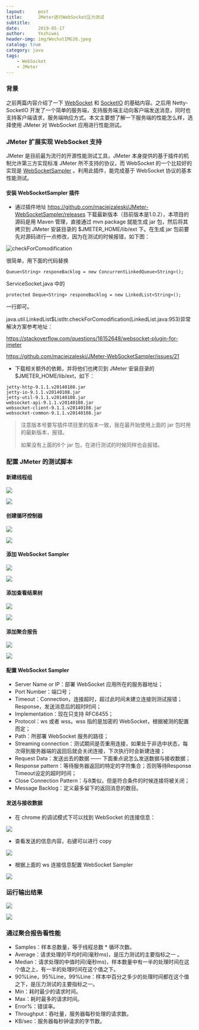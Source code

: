 ```yaml
---
layout:     post
title:      JMeter进行WebSocket压力测试
subtitle:   
date:       2019-05-17
author:     Yezhiwei
header-img: img/WechatIMG38.jpeg
catalog: true
category: java
tags:
    - WebSocket
    - JMeter
---
```


### 背景

之前两篇内容介绍了一下 [WebSocket](https://mp.weixin.qq.com/s/Fi5xAK7SshrycFO9Y2_v_w) 和 [SocketIO](https://mp.weixin.qq.com/s/2fTSrJTawdhh1D_9ExPVJw) 的基础内容。之后用 Netty-SocketIO 开发了一个简单的服务端，支持服务端主动向客户端发送消息，同时也支持客户端请求，服务端响应方式。本文主要想了解一下服务端的性能怎么样，选择使用 JMeter 对 WebSocket 应用进行性能测试。


### JMeter 扩展实现 WebSocket 支持

JMeter 是目前最为流行的开源性能测试工具，JMeter 本身提供的基于插件的机制允许第三方实现标准 JMeter 所不支持的协议，而 WebSocket 的一个比较好的实现是 [WebSocketSampler](https://github.com/XMeterSaaSService/JMeter-WebSocketSampler/releases) 。利用此插件，能完成基于 WebSocket 协议的基本性能测试。

#### 安装 WebSocketSampler 插件

* 通过插件地址 https://github.com/maciejzaleski/JMeter-WebSocketSampler/releases 下载最新版本（目前版本是1.0.2），本项目的源码是用 Maven 管理，直接通过 mvn package 就能生成 jar 包，然后将其拷贝到 JMeter 安装目录的 $JMETER_HOME/lib/ext 下。在生成 jar 包前要先对源码进行一点修改，因为在测试的时候报错，如下图：

![checkForComodification](https://ws4.sinaimg.cn/large/006tNc79ly1g33ixgp1gcj31jd0u0why.jpg)

很简单，用下面的代码替换

```
Queue<String> responeBacklog = new ConcurrentLinkedQueue<String>();
```

ServiceSocket.java 中的

```
protected Deque<String> responeBacklog = new LinkedList<String>();
```

一行即可。

java.util.LinkedList\$ListItr.checkForComodification(LinkedList.java:953)异常解决方案参考地址：

https://stackoverflow.com/questions/16152648/websocket-plugin-for-jmeter

https://github.com/maciejzaleski/JMeter-WebSocketSampler/issues/21


* 下载相关额外的依赖，并将他们也拷贝到 JMeter 安装目录的 $JMETER_HOME/lib/ext，如下：

```
jetty-http-9.1.1.v20140108.jar
jetty-io-9.1.1.v20140108.jar
jetty-util-9.1.1.v20140108.jar
websocket-api-9.1.1.v20140108.jar
websocket-client-9.1.1.v20140108.jar
websocket-common-9.1.1.v20140108.jar
```

> 注意版本号要写插件项目里的版本一致，我在最开始使用上面的 jar 包时用的最新版本，报错。
> 
> 如果没有上面的6个 jar 包，在进行测试的时候同样也会报错。


### 配置 JMeter 的测试脚本

#### 新建线程组

![](https://ws3.sinaimg.cn/large/006tNc79ly1g33jr6kkbpj31cf0u041t.jpg)

![](https://ws1.sinaimg.cn/large/006tNc79ly1g33jrkpr17j31c00u0wfz.jpg)

#### 创建循环控制器

![](https://ws2.sinaimg.cn/large/006tNc79ly1g33jtgoqvaj31c50u0jvz.jpg)

![](https://ws3.sinaimg.cn/large/006tNc79ly1g33jtywfkoj31c00u0q3w.jpg)

#### 添加 WebSocket Sampler 

![](https://ws2.sinaimg.cn/large/006tNc79ly1g33jw09ijzj31cb0u0n1p.jpg)

![](https://ws2.sinaimg.cn/large/006tNc79ly1g33jxrloerj31c00u0wgk.jpg)

#### 添加查看结果树

![](https://ws3.sinaimg.cn/large/006tNc79ly1g33jz01iugj31c90u0796.jpg)

![](https://ws2.sinaimg.cn/large/006tNc79ly1g33jzbna9tj31c00u0mym.jpg)

#### 添加聚合报告

![](https://ws1.sinaimg.cn/large/006tNc79ly1g33k0f4uwlj31cd0u0wjc.jpg)

![](https://ws1.sinaimg.cn/large/006tNc79ly1g33k0vbqjtj31c00u0dhb.jpg)

#### 配置 WebSocket Sampler 

* Server Name or IP：部署 WebSocket 应用所在的服务器地址；
* Port Number：端口号；
* Timeout：Connection，连接超时，超过此时间未建立连接则测试报错；Response，发送消息后的超时时间；
* Implementation：现在只支持 RFC6455；
* Protocol：ws 或者 wss。wss 指的是加密的 WebSocket，根据被测的配置而定；
* Path：所部署 WebSocket 服务的路径；
* Streaming connection：测试期间是否重用连接，如果处于非选中状态，每次得到服务器端的返回后就会关闭连接，下次执行时会新建连接；
* Request Data：发送出去的数据 —— 下面重点说怎么发送数据与接收数据；
* Response pattern：等待服务器返回的特定的字符集合；否则等待Response Timeout设定的超时时间；
* Close Connection Pattern：与8类似，但是符合条件的时候连接将被关闭；
* Message Backlog：定义最多留下的返回消息的数目。

#### 发送与接收数据

* 在 chrome 的调试模式下可以找到 WebSocket 的连接信息：

![](https://ws3.sinaimg.cn/large/006tNc79ly1g33kcqke41j31270u0jug.jpg) 

* 查看发送的信息内容，右键可以进行 copy 

![](https://ws3.sinaimg.cn/large/006tNc79ly1g33kd4qmwuj312n0u0jt9.jpg)

* 根据上面的 ws 连接信息配置 WebSocket Sampler 

![](https://ws2.sinaimg.cn/large/006tNc79ly1g33jxrloerj31c00u0wgk.jpg)

### 运行输出结果

![](https://ws3.sinaimg.cn/large/006tNc79ly1g33kj3d58aj31c00u0gpd.jpg)

![](https://ws1.sinaimg.cn/large/006tNc79ly1g33kjivsklj31c00u0jt3.jpg)

### 通过聚合报告看性能

* Samples：样本总数量，等于线程总数 * 循环次数。
* Average：请求处理的平均时间(毫秒ms)，是压力测试的主要指标之一 。
* Median：请求处理的中值时间(毫秒ms)，样本数量中有一半的处理时间在这个值之上，有一半的处理时间在这个值之下。
* 90%Line，95%Line，99%Line：样本中百分之多少的处理时间都在这个值之下，是压力测试的主要指标之一。
* Min：耗时最少的请求时间。
* Max：耗时最多的请求时间。
* Error%：错误率。
* Throughput：吞吐量，服务器每秒处理的请求数。
* KB/sec：服务器每秒钟请求的字节数。


